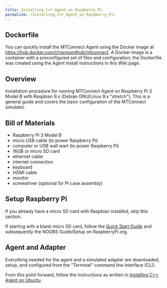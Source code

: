 ```yaml
---
title: Installing C++ Agent on Raspberry Pi
permalink: /Installing_C++_Agent_on_Raspberry_Pi/
---
```


## Dockerfile

You can quickly install the MTConnect Agent using the Docker image at
<https://hub.docker.com/r/raymondhub/mtconnect>. A Docker image is a
container with a preconfigured set of files and configuration; the
Dockerfile was created using the Agent install instructions in this Wiki
page.

## Overview

Installation procedure for running MTConnect Agent on Raspberry Pi 3
Model B with Raspbian 9.x (Debian GNU/Linux 9.x "stretch"). This is a
general guide and covers the basic configuration of the MTConnect
simulator.

## Bill of Materials

  - Raspberry Pi 3 Model B
  - micro USB cable (to power Raspberry Pi)
  - computer or USB wall wart (to power Raspberry Pi)
  - 16GB or micro SD card
  - ethernet cable
  - internet connection
  - keyboard
  - HDMI cable
  - monitor
  - screwdriver (optional for Pi case assembly)

## Setup Raspberry Pi

If you already have a micro SD card with Raspbian installed, skip this
section.

If starting with a blank micro SD card, follow the [Quick Start
Guide](https://projects.raspberrypi.org/en/projects/noobs-install/) and
subsequently the NOOBS Guide/Setup on RaspberryPi.org.

## Agent and Adapter

Everything needed for the agent and a simulated adapter are downloaded,
setup, and configured from the "Terminal" command line interface (CLI).

From this point forward, follow the instructions as written in
[Installing C++ Agent on
Ubuntu](/Installing_C++_Agent_on_Ubuntu "wikilink").